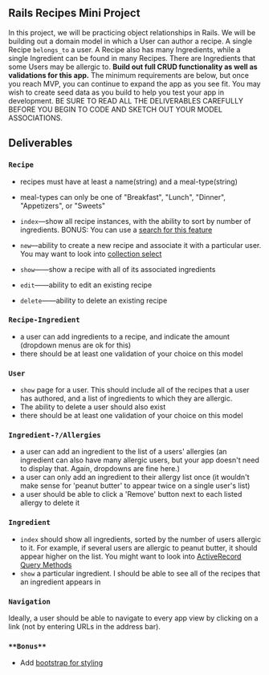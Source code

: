 ## Rails Recipes Mini Project

In this project, we will be practicing object relationships in Rails. We will be building out a domain model in which a User can author a recipe. A single Recipe `belongs_to` a user. A Recipe also has many Ingredients, while a single Ingredient can be found in many Recipes. There are Ingredients that some Users may be allergic to. **Build out full CRUD functionality as well as validations for this app.** The minimum requirements are below, but once you reach MVP, you can continue to expand the app as you see fit. You may wish to create seed data as you build to help you test your app in development. BE SURE TO READ ALL THE DELIVERABLES CAREFULLY BEFORE YOU BEGIN TO CODE AND SKETCH OUT YOUR MODEL ASSOCIATIONS.

## Deliverables

### `Recipe`

- recipes must have at least a name(string) and a meal-type(string)
- meal-types can only be one of "Breakfast", "Lunch", "Dinner", "Appetizers", or "Sweets"

- `index`––show all recipe instances, with the ability to sort by number of ingredients. BONUS: You can use a [search for this feature](http://guides.rubyonrails.org/form_helpers.html#a-generic-search-form)
- `new`––ability to create a new recipe and associate it with a particular user. You may want to look into [collection select](http://api.rubyonrails.org/v5.2.0/classes/ActionView/Helpers/FormBuilder.html#method-i-collection_select)
- `show`——show a recipe with all of its associated ingredients
- `edit`——ability to edit an existing recipe
- `delete`——ability to delete an existing recipe

### `Recipe-Ingredient`

- a user can add ingredients to a recipe, and indicate the amount (dropdown menus are ok for this)
- there should be at least one validation of your choice on this model

### `User`

- `show` page for a user. This should include all of the recipes that a user has authored, and a list of ingredients to which they are allergic.
- The ability to delete a user should also exist
- there should be at least one validation of your choice on this model

### `Ingredient-?/Allergies`

- a user can add an ingredient to the list of a users' allergies (an ingredient can also have many allergic users, but your app doesn't need to display that. Again, dropdowns are fine here.)
- a user can only add an ingredient to their allergy list once (it wouldn't make sense for 'peanut butter' to appear twice on a single user's list)
- a user should be able to click a 'Remove' button next to each listed allergy to delete it

### `Ingredient`

- `index` should show all ingredients, sorted by the number of users allergic to it. For example, if several users are allergic to peanut butter, it should appear higher on the list. You might want to look into [ActiveRecord Query Methods](https://guides.rubyonrails.org/active_record_querying.html)
- `show` a particular ingredient. I should be able to see all of the recipes that an ingredient appears in

### `Navigation`
Ideally, a user should be able to navigate to every app view by clicking on a link (not by entering URLs in the address bar).

### `**Bonus**`

- Add [bootstrap for styling](https://getbootstrap.com/docs/4.1/getting-started/introduction/)
